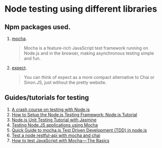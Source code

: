 # Node testing using different libraries

## Npm packages used.

1.  [mocha]('https://mochajs.org/' 'Mocha js site').
    > Mocha is a feature-rich JavaScript test framework running on Node.js and in the browser, making asynchronous testing simple and fun.
2.  [expect]("https://github.com/mjackson/expect" 'Expect github').
    > You can think of expect as a more compact alternative to Chai or Sinon.JS, just without the pretty website.

## Guides/tutorials for testing

1.  [A crash course on testing with Node.js](https://hackernoon.com/a-crash-course-on-testing-with-node-js-6c7428d3da02)
2.  [How to Setup the Node.js Testing Framework: Node.js Tutorial](http://www.softwaretestinghelp.com/node-js-testing-framework)
3.  [Node.js Unit Testing Tutorial with Jasmine](https://www.guru99.com/node-js-testing-jasmine.html)
4.  [Testing Node.JS applications using Mocha](https://gist.github.com/soheilhy/867f76feea7cab4f8a84)
5.  [Quick Guide to mocha.js Test Driven Development (TDD) in node.js](https://github.com/ideaq/learn-mocha)
6.  [Test a node restful-api with mocha and chai](https://scotch.io/tutorials/test-a-node-restful-api-with-mocha-and-chai)
7.  [How to test JavaScript with Mocha — The Basics](https://codeburst.io/how-to-test-javascript-with-mocha-the-basics-80132324752e)
